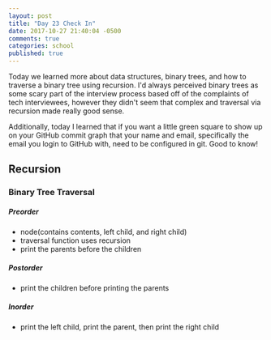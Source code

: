 ```yaml
---
layout: post
title: "Day 23 Check In"
date: 2017-10-27 21:40:04 -0500
comments: true
categories: school
published: true
---
```



Today we learned more about data structures, binary trees, and how to traverse a binary tree using recursion. I'd always perceived binary trees as some scary part of the interview process based off of the complaints of tech interviewees, however they didn't seem that complex and traversal via recursion made really good sense.<!--more-->

Additionally, today I learned that if you want a little green square to show up on your GitHub commit graph that your name and email, specifically the email you login to GitHub with, need to be configured in git. Good to know!

## Recursion

### Binary Tree Traversal

##### Preorder
- node(contains contents, left child, and right child)
- traversal function uses recursion
- print the parents before the children

##### Postorder
- print the children before printing the parents

##### Inorder
- print the left child, print the parent, then print the right child





